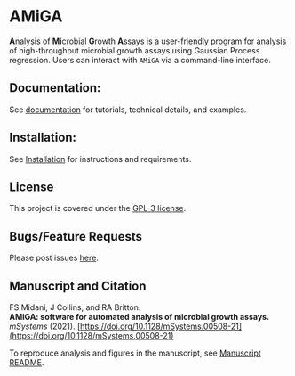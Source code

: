 # AMiGA

**A**nalysis of **Mi**crobial **G**rowth **A**ssays is a user-friendly program for analysis of high-throughput microbial growth assays using Gaussian Process regression. Users can interact with `AMiGA` via a command-line interface.

## Documentation:

See [documentation](https://firasmidani.github.io/amiga) for tutorials, technical details, and examples.

## Installation:

See [Installation](https://firasmidani.github.io/amiga/doc/installation.html) for instructions and requirements.

## License

This project is covered under the [GPL-3 license](https://www.gnu.org/licenses/gpl-3.0.en.html).

## Bugs/Feature Requests

Please post issues [here](https://github.com/firasmidani/amiga/issues).

## Manuscript and Citation

FS Midani, J Collins, and RA Britton.  
__AMiGA: software for automated analysis of microbial growth assays.__  
*mSystems* (2021). [https://doi.org/10.1128/mSystems.00508-21](https://doi.org/10.1128/mSystems.00508-21)  

To reproduce analysis and figures in the manuscript, see [Manuscript README](https://github.com/firasmidani/amiga/blob/master/examples/manuscript/README.md). 
